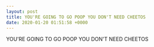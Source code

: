 ```yaml
---
layout: post
title: YOU'RE GOING TO GO POOP YOU DON'T NEED CHEETOS
date: 2020-01-20 01:51:58 +0000
---
```


YOU'RE GOING TO GO POOP YOU DON'T NEED CHEETOS

